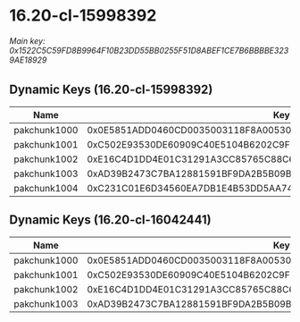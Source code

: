 # 16.20-cl-15998392

###### *Main key: 0x1522C5C59FD8B9964F10B23DD55BB0255F51D8ABEF1CE7B6BBBBE3239AE18929*

## Dynamic Keys (16.20-cl-15998392)

| Name         | Key                                                                |
|--------------|--------------------------------------------------------------------|
| pakchunk1000 | 0x0E5851ADD0460CD0035003118F8A00530C11DA3DF736BD99360D825378B5FCF8 |
| pakchunk1001 | 0xC502E93530DE60909C40E5104B6202C9F072BE13D4DE70B971F2516CF4AE81D6 |
| pakchunk1002 | 0xE16C4D1DD4E01C31291A3CC85765C88C63B8D64CA2C2080542976AF32FA8D636 |
| pakchunk1003 | 0xAD39B2473C7BA12881591BF9DA2B5B09B00594B232ED6E9D6680DC7F24CC9B2A |
| pakchunk1004 | 0xC231C01E6D34560EA7DB1E4B53DD5AA74F92157E595D70666B1D4BC97F008A9B |

## Dynamic Keys (16.20-cl-16042441)

| Name         | Key                                                                |
|--------------|--------------------------------------------------------------------|
| pakchunk1000 | 0x0E5851ADD0460CD0035003118F8A00530C11DA3DF736BD99360D825378B5FCF8 |
| pakchunk1001 | 0xC502E93530DE60909C40E5104B6202C9F072BE13D4DE70B971F2516CF4AE81D6 |
| pakchunk1002 | 0xE16C4D1DD4E01C31291A3CC85765C88C63B8D64CA2C2080542976AF32FA8D636 |
| pakchunk1003 | 0xAD39B2473C7BA12881591BF9DA2B5B09B00594B232ED6E9D6680DC7F24CC9B2A |
